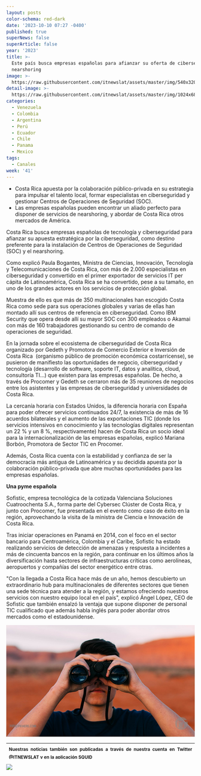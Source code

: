 ```yaml
---
layout: posts
color-schema: red-dark
date: '2023-10-10 07:27 -0400'
published: true
superNews: false
superArticle: false
year: '2023'
title: >-
  Este país busca empresas españolas para afianzar su oferta de ciberseguridad y
  nearshoring
image: >-
  https://raw.githubusercontent.com/itnewslat/assets/master/img/540x320/Futuro-p.jpg
detail-image: >-
  https://raw.githubusercontent.com/itnewslat/assets/master/img/1024x680/Futuro-g.jpg
categories:
  - Venezuela
  - Colombia
  - Argentina
  - Perú
  - Ecuador
  - Chile
  - Panama
  - Mexico
tags:
  - Canales
week: '41'
---
```

- Costa Rica apuesta por la colaboración público-privada en su estrategia para impulsar el talento local, formar especialistas en ciberseguridad y gestionar Centros de Operaciones de Seguridad (SOC).
- Las empresas españolas pueden encontrar un aliado perfecto para disponer de servicios de nearshoring, y abordar de Costa Rica otros mercados de América.

Costa Rica busca empresas españolas de tecnología y ciberseguridad para afianzar su apuesta estratégica por la ciberseguridad, como destino preferente para la instalación de Centros de Operaciones de Seguridad (SOC) y el nearshoring.

Como explicó Paula Bogantes, Ministra de Ciencias, Innovación, Tecnología y Telecomunicaciones de Costa Rica, con más de 2.000 especialistas en ciberseguridad y convertido en el primer exportador de servicios IT per cápita de Latinoamérica, Costa Rica se ha convertido, pese a su tamaño, en uno de los grandes actores en los servicios de protección global.

Muestra de ello es que más de 350 multinacionales han escogido Costa Rica como sede para sus operaciones globales y varias de ellas han montado allí sus centros de referencia en ciberseguridad. Como IBM Security que opera desde allí su mayor SOC con 300 empleados o Akamai con más de 160 trabajadores gestionando su centro de comando de operaciones de seguridad.

En la jornada sobre el ecosistema de ciberseguridad de Costa Rica organizado por Gedeth y Promotora de Comercio Exterior e Inversión de Costa Rica  (organismo público de promoción económica costarricense), se pusieron de manifiesto las oportunidades de negocio, ciberseguridad y tecnología (desarrollo de software, soporte IT, datos y analítica, cloud, consultoría TI…) que existen para las empresas españolas. De hecho, a través de Procomer y Gedeth se cerraron más de 35 reuniones de negocios entre los asistentes y las empresas de ciberseguridad y universidades de Costa Rica.

La cercanía horaria con Estados Unidos, la diferencia horaria con España para poder ofrecer servicios continuados 24/7, la existencia de más de 16 acuerdos bilaterales y el aumento de las exportaciones TIC (donde los servicios intensivos en conocimiento y las tecnologías digitales representan un 22 % y un 8 %, respectivamente) hacen de Costa Rica un socio ideal para la internacionalización de las empresas españolas, explicó Mariana Borbón, Promotora de Sector TIC en Procomer.

Además, Costa Rica cuenta con la estabilidad y confianza de ser la democracia más antigua de Latinoamérica y su decidida apuesta por la colaboración público-privada que abre muchas oportunidades para las empresas españolas.

**Una pyme española**

Sofistic, empresa tecnológica de la cotizada Valenciana Soluciones Cuatroochenta S.A., forma parte del Cybersec Clúster de Costa Rica, y junto con Procomer, fue presentada en el evento como caso de éxito en la región, aprovechando la visita de la ministra de Ciencia e Innovación de Costa Rica.

Tras iniciar operaciones en Panamá en 2014, con el foco en el sector bancario para Centroamérica, Colombia y el Caribe, Sofistic ha estado realizando servicios de detección de amenazas y respuesta a incidentes a más de cincuenta bancos en la región, para continuar en los últimos años la diversificación hasta sectores de infraestructuras críticas como aerolíneas, aeropuertos y compañías del sector energético entre otras.

"Con la llegada a Costa Rica hace más de un año, hemos descubierto un extraordinario hub para multinacionales de diferentes sectores que tienen una sede técnica para atender a la región, y estamos ofreciendo nuestros servicios con nuestro equipo local en el país", explicó Ángel López, CEO de Sofistic que también ensalzó la ventaja que supone disponer de personal TIC cualificado que además habla inglés para poder abordar otros mercados como el estadounidense.

![](https://raw.githubusercontent.com/itnewslat/assets/master/img/540x320/Futuro-p.jpg)

<table style="height: 42px;" width="569">
<tbody>
<tr>
<td style="text-align: justify;"><sub><strong>Nuestras noticias también son publicadas a través de nuestra cuenta en Twitter <a href="https://twitter.com/itnewslat?lang=es">@ITNEWSLAT</a> y en la aplicación <a href="https://squidapp.co/en/">SQUID</a></strong></sub></td>
</tr>
</tbody>
</table>

<img src="https://tracker.metricool.com/c3po.jpg?hash=56f88a41e39ab42c063cc51676587a04"/>